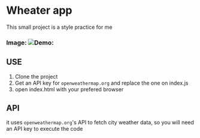 # Wheater app
This small project is a style practice for me
### Image: ![Demo: ](https://raw.githubusercontent.com/thiZguy/weather-app/images/page-demo.gif)

## USE
 1. Clone the project
 2. Get an API key for `openweathermap.org` and replace the one on index.js
 3. open index.html with your prefered browser

## API
 it uses `openweathermap.org`'s API to fetch city weather data, so you will need an API key to execute the code
